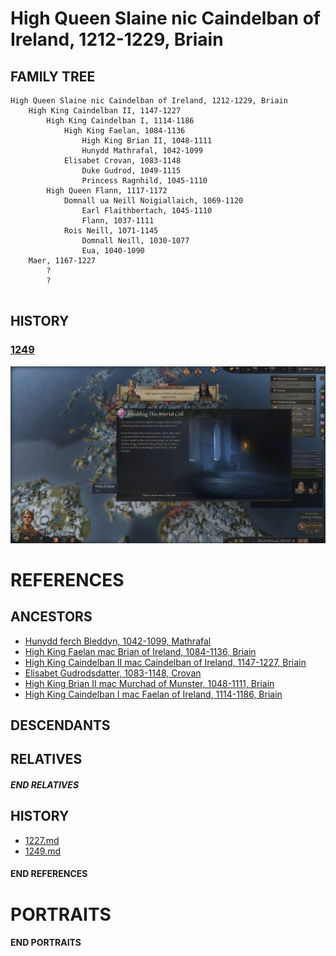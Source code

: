 # High Queen Slaine nic Caindelban of Ireland, 1212-1229, Briain

## FAMILY TREE 
```
High Queen Slaine nic Caindelban of Ireland, 1212-1229, Briain
    High King Caindelban II, 1147-1227
        High King Caindelban I, 1114-1186
            High King Faelan, 1084-1136
                High King Brian II, 1048-1111
                Hunydd Mathrafal, 1042-1099
            Elisabet Crovan, 1083-1148
                Duke Gudrod, 1049-1115
                Princess Ragnhild, 1045-1110
        High Queen Flann, 1117-1172
            Domnall ua Neill Noigiallaich, 1069-1120
                Earl Flaithbertach, 1045-1110
                Flann, 1037-1111
            Rois Neill, 1071-1145
                Domnall Neill, 1030-1077
                Eua, 1040-1090
    Maer, 1167-1227 
        ?
        ?
        
```

## HISTORY

### [1249](../h/1249.md)

![img](../h/14-Queen-Gobflaith-1249/death1.JPG)

# REFERENCES

## ANCESTORS
* [Hunydd ferch Bleddyn, 1042-1099, Mathrafal](hunydd_ferch_bleddyn_1042.md)
* [High King Faelan mac Brian of Ireland, 1084-1136, Briain](faelan_mac_brian_1084.md)
* [High King Caindelban II mac Caindelban of Ireland, 1147-1227, Briain](caindelban_ii_mac_caindelban_1147.md)
* [Elisabet Gudrodsdatter, 1083-1148, Crovan](elisabet_gudrodsdatter_1083.md)
* [High King Brian II mac Murchad of Munster, 1048-1111, Briain](brian_ii_mac_murchad_1048.md)
* [High King Caindelban I mac Faelan of Ireland, 1114-1186, Briain](caindelban_i_mac_faelan_1114.md)

## DESCENDANTS

## RELATIVES

##### END RELATIVES 
## HISTORY
* [1227.md](../h/1227.md)
* [1249.md](../h/1249.md)

#### END REFERENCES

# PORTRAITS

#### END PORTRAITS

